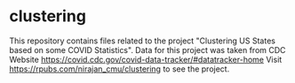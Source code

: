 # clustering
This repository contains files related to the project "Clustering US States based on some COVID Statistics".
Data for this project was taken from CDC Website https://covid.cdc.gov/covid-data-tracker/#datatracker-home
Visit https://rpubs.com/nirajan_cmu/clustering to see the project.
